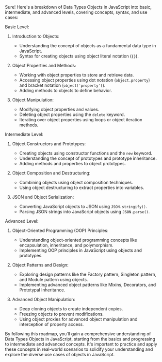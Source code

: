 Sure! Here's a breakdown of Data Types Objects in JavaScript into basic, intermediate, and advanced levels, covering concepts, syntax, and use cases:

Basic Level:

1. Introduction to Objects:
    - Understanding the concept of objects as a fundamental data type in JavaScript.
    - Syntax for creating objects using object literal notation (`{}`).

2. Object Properties and Methods:
    - Working with object properties to store and retrieve data.
    - Accessing object properties using dot notation (`object.property`) and bracket notation (`object['property']`).
    - Adding methods to objects to define behavior.

3. Object Manipulation:
    - Modifying object properties and values.
    - Deleting object properties using the `delete` keyword.
    - Iterating over object properties using loops or object iteration methods.

Intermediate Level:

1. Object Constructors and Prototypes:
    - Creating objects using constructor functions and the `new` keyword.
    - Understanding the concept of prototypes and prototype inheritance.
    - Adding methods and properties to object prototypes.

2. Object Composition and Destructuring:
    - Combining objects using object composition techniques.
    - Using object destructuring to extract properties into variables.

3. JSON and Object Serialization:
    - Converting JavaScript objects to JSON using `JSON.stringify()`.
    - Parsing JSON strings into JavaScript objects using `JSON.parse()`.

Advanced Level:

1. Object-Oriented Programming (OOP) Principles:
    - Understanding object-oriented programming concepts like encapsulation, inheritance, and polymorphism.
    - Implementing OOP principles in JavaScript using objects and prototypes.

2. Object Patterns and Design:
    - Exploring design patterns like the Factory pattern, Singleton pattern, and Module pattern using objects.
    - Implementing advanced object patterns like Mixins, Decorators, and Prototypal Inheritance.

3. Advanced Object Manipulation:
    - Deep cloning objects to create independent copies.
    - Freezing objects to prevent modifications.
    - Using object proxies for advanced object manipulation and interception of property access.

By following this roadmap, you'll gain a comprehensive understanding of Data Types Objects in JavaScript, starting from the basics and progressing to intermediate and advanced concepts. It's important to practice and apply these concepts in real-world scenarios to solidify your understanding and explore the diverse use cases of objects in JavaScript.